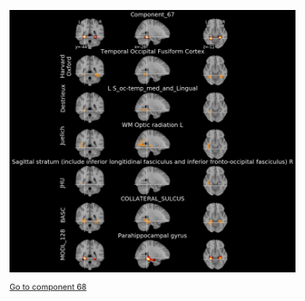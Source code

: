 


![67](preliminary/67.jpg "Component 67")

[Go to component 68](https://parietal-inria.github.io/MODL_atlas/512/68 "Component 68")